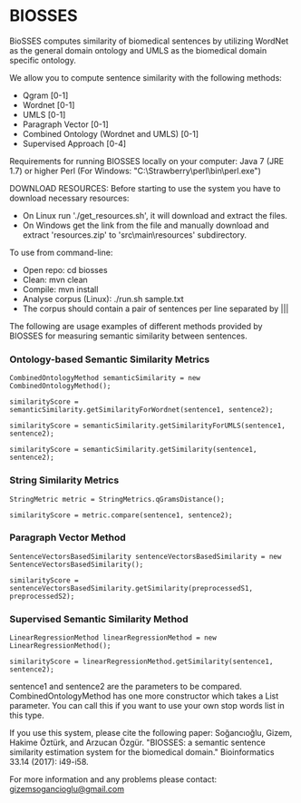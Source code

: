 # BIOSSES

BioSSES computes similarity of biomedical sentences by utilizing WordNet as the general domain ontology and UMLS as the biomedical domain specific ontology.

We allow you to compute sentence similarity with the following methods:

- Qgram [0-1]
- Wordnet [0-1]
- UMLS [0-1]
- Paragraph Vector [0-1]
- Combined Ontology (Wordnet and UMLS) [0-1]
- Supervised Approach [0-4]

Requirements for running BIOSSES locally on your computer:
	Java 7 (JRE 1.7) or higher
	Perl (For Windows: "C:\Strawberry\perl\bin\perl.exe")

DOWNLOAD RESOURCES:
Before starting to use the system you have to download necessary resources:
  - On Linux run './get_resources.sh', it will download and extract the files.
  - On Windows get the link from the file and manually download and extract 'resources.zip' 
    to 'src\main\resources\' subdirectory.  

To use from command-line:
  - Open repo: cd biosses
  - Clean: mvn clean
  - Compile: mvn install
  - Analyse corpus (Linux): ./run.sh sample.txt
  - The corpus should contain a pair of sentences per line separated by |||

	
The following are usage examples of different methods provided by BIOSSES for measuring semantic similarity between sentences.

 ### Ontology-based Semantic Similarity Metrics

 `CombinedOntologyMethod semanticSimilarity = new CombinedOntologyMethod();`
 
 `similarityScore = semanticSimilarity.getSimilarityForWordnet(sentence1, sentence2);`
 
 `similarityScore = semanticSimilarity.getSimilarityForUMLS(sentence1, sentence2);`
 
 `similarityScore = semanticSimilarity.getSimilarity(sentence1, sentence2);`
 
 ### String Similarity Metrics
 
 `StringMetric metric = StringMetrics.qGramsDistance();`
 
 `similarityScore = metric.compare(sentence1, sentence2);`

 ### Paragraph Vector Method 
 
 `SentenceVectorsBasedSimilarity sentenceVectorsBasedSimilarity = new SentenceVectorsBasedSimilarity();`
 
 `similarityScore = sentenceVectorsBasedSimilarity.getSimilarity(preprocessedS1, preprocessedS2);`

 ### Supervised Semantic Similarity Method
 
 `LinearRegressionMethod linearRegressionMethod = new LinearRegressionMethod();`
 
 `similarityScore = linearRegressionMethod.getSimilarity(sentence1, sentence2);`


sentence1 and sentence2 are the <String> parameters to be compared. 
CombinedOntologyMethod has one more constructor which takes a List<String> parameter. You can call this if you want to use your own stop words list in this type.
                                        						 							  			  
If you use this system, please cite the following paper:
Soğancıoğlu, Gizem, Hakime Öztürk, and Arzucan Özgür. "BIOSSES: a semantic sentence similarity estimation system for the biomedical domain." Bioinformatics 33.14 (2017): i49-i58.

For more information and any problems please contact: gizemsogancioglu@gmail.com



	
